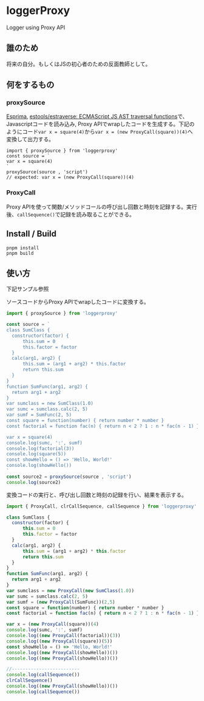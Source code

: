 # loggerProxy
Logger using Proxy API

## 誰のため

将来の自分。もしくはJSの初心者のための反面教師として。

## 何をするもの

### proxySource

[Esprima](https://esprima.org/), [estools/estraverse: ECMAScript JS AST traversal functions](https://github.com/estools/estraverse)で、Javascriptコードを読み込み, Proxy APIでwrapしたコードを生成する。下記のようにコード`var x = square(4)`から`var x = (new ProxyCall(square))(4)`へ変換して出力する。

```javascirpt
import { proxySource } from 'loggerproxy'
const source = `
var x = square(4)
`
proxySource(source , 'script')
// expected: var x = (new ProxyCall(square))(4)
```

### ProxyCall

Proxy APIを使って関数/メソッドコールの呼び出し回数と時刻を記録する。実行後、`callSequence()`で記録を読み取ることができる。

## Install / Build

```shell
pnpm install
pnpm build
```

## 使い方

下記サンプル参照

ソースコードからProxy APIでwrapしたコードに変換する。

```javascript
import { proxySource } from 'loggerproxy'

const source = `
class SumClass {
  constructor(factor) {
      this.sum = 0
      this.factor = factor
  }
  calc(arg1, arg2) {
      this.sum = (arg1 + arg2) * this.factor
      return this.sum
  }
}
function SumFunc(arg1, arg2) {
  return arg1 + arg2
}
var sumclass = new SumClass(1.0)
var sumc = sumclass.calc(2, 5)
var sumf = SumFunc(2, 5)
const square = function(number) { return number * number }
const factorial = function fac(n) { return n < 2 ? 1 : n * fac(n - 1) }

var x = square(4)
console.log(sumc, ':', sumf)
console.log(factorial(3))
console.log(square(5))
const showHello = () => 'Hello, World!'
console.log(showHello())
`
const source2 = proxySource(source , 'script')
console.log(source2)
```

変換コードの実行と、呼び出し回数と時刻の記録を行い、結果を表示する。

```javascript
import { ProxyCall, clrCallSequence, callSequence } from 'loggerproxy'

class SumClass {
  constructor(factor) {
      this.sum = 0
      this.factor = factor
  }
  calc(arg1, arg2) {
      this.sum = (arg1 + arg2) * this.factor
      return this.sum
  }
}
function SumFunc(arg1, arg2) {
  return arg1 + arg2
}
var sumclass = new ProxyCall(new SumClass(1.0))
var sumc = sumclass.calc(2, 5)
var sumf = (new ProxyCall(SumFunc))(2,5)
const square = function(number) { return number * number }
const factorial = function fac(n) { return n < 2 ? 1 : n * fac(n - 1) }

var x = (new ProxyCall(square))(4)
console.log(sumc, ':', sumf)
console.log((new ProxyCall(factorial))(3))
console.log((new ProxyCall(square))(5))
const showHello = () => 'Hello, World!'
console.log((new ProxyCall(showHello))())
console.log((new ProxyCall(showHello))())

//-------------------------
console.log(callSequence())
clrCallSequence()
console.log((new ProxyCall(showHello))())
console.log(callSequence())
```